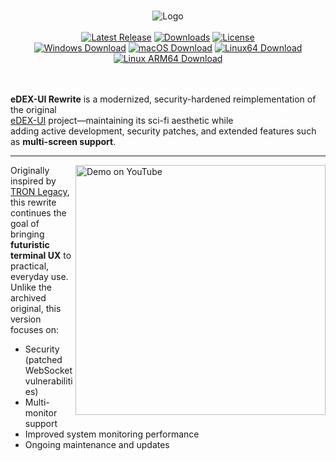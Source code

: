 <p align="center">
  <br>
  <img alt="Logo" src="media/logo.png">
  <br><br>
  <a href="https://github.com/YourUser/edex-ui-rewrite/releases/latest"><img alt="Latest Release" src="https://img.shields.io/github/release/YourUser/edex-ui-rewrite.svg?style=popout"></a>
  <a href="#featured-in"><img alt="Downloads" src="https://img.shields.io/github/downloads/YourUser/edex-ui-rewrite/total.svg?style=popout"></a>
  <a href="LICENSE"><img alt="License" src="https://img.shields.io/github/license/YourUser/edex-ui-rewrite.svg?style=popout"></a>
  <br>
  <a href="https://github.com/YourUser/edex-ui-rewrite/releases/download/vX.Y.Z/edex-ui-rewrite-Windows.exe" target="_blank"><img alt="Windows Download" src="https://badgen.net/badge/Download/Windows/?color=blue&icon=windows&label"></a>
  <a href="https://github.com/YourUser/edex-ui-rewrite/releases/download/vX.Y.Z/edex-ui-rewrite-macOS.dmg" target="_blank"><img alt="macOS Download" src="https://badgen.net/badge/Download/macOS/?color=grey&icon=apple&label"></a>
  <a href="https://github.com/YourUser/edex-ui-rewrite/releases/download/vX.Y.Z/edex-ui-rewrite-Linux-x86_64.AppImage" target="_blank"><img alt="Linux64 Download" src="https://badgen.net/badge/Download/Linux64/?color=orange&icon=terminal&label"></a>
  <a href="https://github.com/YourUser/edex-ui-rewrite/releases/download/vX.Y.Z/edex-ui-rewrite-Linux-arm64.AppImage" target="_blank"><img alt="Linux ARM64 Download" src="https://badgen.net/badge/Download/LinuxArm64/?color=orange&icon=terminal&label"></a>
  <br><br><br>
</p>

**eDEX-UI Rewrite** is a modernized, security-hardened reimplementation of the original  
[eDEX-UI](https://github.com/GitSquared/edex-ui) project—maintaining its sci-fi aesthetic while  
adding active development, security patches, and extended features such as **multi-screen support**.

---

<a href="https://youtu.be/BGeY1rK19zA">
  <img align="right" width="400" alt="Demo on YouTube" src="media/youtube-demo-teaser.gif">
</a>

Originally inspired by [TRON Legacy](https://gmunk.com/TRON-Board-Room),  
this rewrite continues the goal of bringing **futuristic terminal UX** to practical, everyday use.  
Unlike the archived original, this version focuses on:

* Security (patched WebSocket vulnerabilities)
* Multi-monitor support
* Improved system monitoring performance
* Ongoing maintenance and updates

